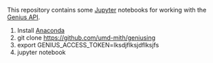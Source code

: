 This repository contains some [Jupyter] notebooks for working with the 
[Genius API].

1. Install [Anaconda]
2. git clone https://github.com/umd-mith/geniusing
2. export GENIUS_ACCESS_TOKEN=lksdjflksjdflksjfs
3. jupyter notebook

[Anaconda]: https://www.continuum.io/downloads
[Jupyter]: http://jupyter.org/ 
[Genius API]: https://docs.genius.com/
